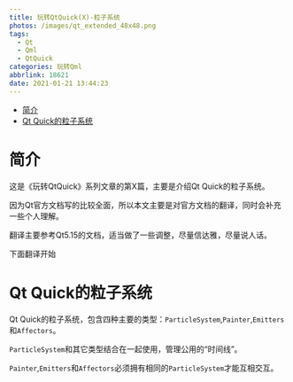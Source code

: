 ```yaml
---
title: 玩转QtQuick(X)-粒子系统
photos: /images/qt_extended_48x48.png
tags:
  - Qt
  - Qml
  - QtQuick
categories: 玩转Qml
abbrlink: 18621
date: 2021-01-21 13:44:23
---
```

- [简介](#简介)
- [Qt Quick的粒子系统](#qt-quick的粒子系统)

# 简介

这是《玩转QtQuick》系列文章的第X篇，主要是介绍Qt Quick的粒子系统。

因为Qt官方文档写的比较全面，所以本文主要是对官方文档的翻译，同时会补充一些个人理解。

翻译主要参考Qt5.15的文档，适当做了一些调整，尽量信达雅，尽量说人话。

下面翻译开始

# Qt Quick的粒子系统

Qt Quick的粒子系统，包含四种主要的类型：`ParticleSystem`,`Painter`,`Emitters`和`Affectors`。

`ParticleSystem`和其它类型结合在一起使用，管理公用的“时间线”。

`Painter`,`Emitters`和`Affectors`必须拥有相同的`ParticleSystem`才能互相交互。

